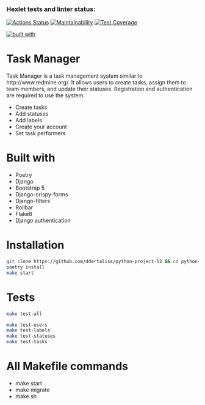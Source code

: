 ### Hexlet tests and linter status:
[![Actions Status](https://github.com/ddertaliss/python-project-52/actions/workflows/hexlet-check.yml/badge.svg)](https://github.com/ddertaliss/python-project-52/actions)
[![Maintainability](https://api.codeclimate.com/v1/badges/c9037aafe807e2de9f87/maintainability)](https://codeclimate.com/github/ddertaliss/python-project-52/maintainability)
[![Test Coverage](https://api.codeclimate.com/v1/badges/c9037aafe807e2de9f87/test_coverage)](https://codeclimate.com/github/ddertaliss/python-project-52/test_coverage)

[![built with](https://skillicons.dev/icons?i=py,django)](https://skillicons.dev)

<h1>Task Manager</h1>
<p>Task Manager is a task management system similar to http://www.redmine.org/. It allows users to create tasks, assign them to team members, and update their statuses. Registration and authentication are required to use the system.</p>
 
  <ul>
    <li>Create tasks</li>
    <li>Add statuses</li>
    <li>Add labels</li>
    <li>Create your account</li>
    <li>Set task performers</li>
  </ul>

<h1>Built with</h1>
  
  <ul>
    <li>Poetry</li>
    <li>Django</li>
    <li>Bootstrap 5</li>
    <li>Django-crispy-forms</li>
    <li>Django-filters</li>
    <li>Rollbar</li>
    <li>Flake8</li>
    <li>Django authentication</li>
  </ul>

<h1>Installation</h1>

```bash
git clone https://github.com/ddertaliss/python-project-52 && cd python-project-52
poetry install
make start
```

<h1>Tests</h1>

```bash
make test-all
```

```bash
make test-users
make test-labels
make test-statuses
make test-tasks
```

<h1>All Makefile commands</h1>
<ul>
  <li>make start</li>
  <li>make migrate</li>
  <li>make sh</li>
</ul>
